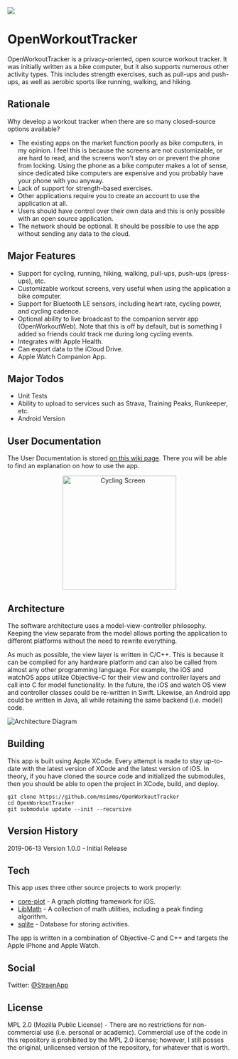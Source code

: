 ![](https://travis-ci.org/msimms/Straen.svg?branch=master)

# OpenWorkoutTracker
OpenWorkoutTracker is a privacy-oriented, open source workout tracker. It was initially written as a bike computer, but it also supports numerous other activity types. This includes strength exercises, such as pull-ups and push-ups, as well as aerobic sports like running, walking, and hiking.

## Rationale
Why develop a workout tracker when there are so many closed-source options available?
* The existing apps on the market function poorly as bike computers, in my opinion. I feel this is because the screens are not customizable, or are hard to read, and the screens won't stay on or prevent the phone from locking.  Using the phone as a bike computer makes a lot of sense, since dedicated bike computers are expensive and you probably have your phone with you anyway.
* Lack of support for strength-based exercises.
* Other applications require you to create an account to use the application at all.
* Users should have control over their own data and this is only possible with an open source application.
* The network should be optional. It should be possible to use the app without sending any data to the cloud.

## Major Features
* Support for cycling, running, hiking, walking, pull-ups, push-ups (press-ups), etc.
* Customizable workout screens, very useful when using the application a bike computer.
* Support for Bluetooth LE sensors, including heart rate, cycling power, and cycling cadence.
* Optional ability to live broadcast to the companion server app (OpenWorkoutWeb). Note that this is off by default, but is something I added so friends could track me during long cycling events.
* Integrates with Apple Health.
* Can export data to the iCloud Drive.
* Apple Watch Companion App.

## Major Todos
* Unit Tests
* Ability to upload to services such as Strava, Training Peaks, Runkeeper, etc.
* Android Version

## User Documentation

The User Documentation is stored [on this wiki page](https://github.com/msimms/OpenWorkoutTracker/wiki). There you will be able to find an explanation on how to use the app.

<p align="center">
<img src="https://github.com/msimms/OpenWorkoutTracker/blob/master/Docs/Images/cycling.png?raw=true" alt="Cycling Screen" width=256/>
</p>

## Architecture

The software architecture uses a model-view-controller philosophy. Keeping the view separate from the model allows porting the application to different platforms without the need to rewrite everything.

As much as possible, the view layer is written in C/C++. This is because it can be compiled for any hardware platform and can also be called from almost any other programming language. For example, the iOS and watchOS apps utilize Objective-C for their view and controller layers and call into C for model functionality. In the future, the iOS and watch OS view and controller classes could be re-written in Swift. Likewise, an Android app could be written in Java, all while retaining the same backend (i.e. model) code.

![Architecture Diagram](https://github.com/msimms/OpenWorkoutTracker/blob/master/Docs/Architecture/Architecture.png?raw=true)

## Building
This app is built using Apple XCode. Every attempt is made to stay up-to-date with the latest version of XCode and the latest version of iOS. In theory, if you have cloned the source code and initialized the submodules, then you should be able to open the project in XCode, build, and deploy.
```
git clone https://github.com/msimms/OpenWorkoutTracker
cd OpenWorkoutTracker
git submodule update --init --recursive
```

## Version History
2019-06-13 Version 1.0.0 - Initial Release

## Tech
This app uses three other source projects to work properly:

* [core-plot](https://github.com/core-plot/core-plot) - A graph plotting framework for iOS.
* [LibMath](https://github.com/msimms/LibMath) - A collection of math utilities, including a peak finding algorithm.
* [sqlite](https://www.sqlite.org) - Database for storing activities.

The app is written in a combination of Objective-C and C++ and targets the Apple iPhone and Apple Watch.

## Social
Twitter: [@StraenApp](https://twitter.com/OpenWorkoutApp)

## License
MPL 2.0 (Mozilla Public License) - There are no restrictions for non-commercial use (i.e. personal or academic). Commercial use of the code in this repository is prohibited by the MPL 2.0 license; however, I still posses the original, unlicensed version of the repository, for whatever that is worth.
